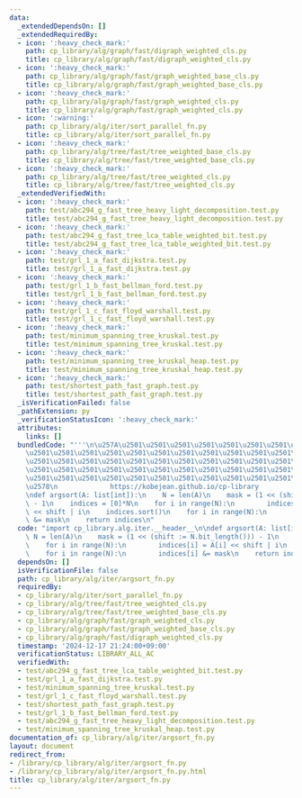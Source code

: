 ```yaml
---
data:
  _extendedDependsOn: []
  _extendedRequiredBy:
  - icon: ':heavy_check_mark:'
    path: cp_library/alg/graph/fast/digraph_weighted_cls.py
    title: cp_library/alg/graph/fast/digraph_weighted_cls.py
  - icon: ':heavy_check_mark:'
    path: cp_library/alg/graph/fast/graph_weighted_base_cls.py
    title: cp_library/alg/graph/fast/graph_weighted_base_cls.py
  - icon: ':heavy_check_mark:'
    path: cp_library/alg/graph/fast/graph_weighted_cls.py
    title: cp_library/alg/graph/fast/graph_weighted_cls.py
  - icon: ':warning:'
    path: cp_library/alg/iter/sort_parallel_fn.py
    title: cp_library/alg/iter/sort_parallel_fn.py
  - icon: ':heavy_check_mark:'
    path: cp_library/alg/tree/fast/tree_weighted_base_cls.py
    title: cp_library/alg/tree/fast/tree_weighted_base_cls.py
  - icon: ':heavy_check_mark:'
    path: cp_library/alg/tree/fast/tree_weighted_cls.py
    title: cp_library/alg/tree/fast/tree_weighted_cls.py
  _extendedVerifiedWith:
  - icon: ':heavy_check_mark:'
    path: test/abc294_g_fast_tree_heavy_light_decomposition.test.py
    title: test/abc294_g_fast_tree_heavy_light_decomposition.test.py
  - icon: ':heavy_check_mark:'
    path: test/abc294_g_fast_tree_lca_table_weighted_bit.test.py
    title: test/abc294_g_fast_tree_lca_table_weighted_bit.test.py
  - icon: ':heavy_check_mark:'
    path: test/grl_1_a_fast_dijkstra.test.py
    title: test/grl_1_a_fast_dijkstra.test.py
  - icon: ':heavy_check_mark:'
    path: test/grl_1_b_fast_bellman_ford.test.py
    title: test/grl_1_b_fast_bellman_ford.test.py
  - icon: ':heavy_check_mark:'
    path: test/grl_1_c_fast_floyd_warshall.test.py
    title: test/grl_1_c_fast_floyd_warshall.test.py
  - icon: ':heavy_check_mark:'
    path: test/minimum_spanning_tree_kruskal.test.py
    title: test/minimum_spanning_tree_kruskal.test.py
  - icon: ':heavy_check_mark:'
    path: test/minimum_spanning_tree_kruskal_heap.test.py
    title: test/minimum_spanning_tree_kruskal_heap.test.py
  - icon: ':heavy_check_mark:'
    path: test/shortest_path_fast_graph.test.py
    title: test/shortest_path_fast_graph.test.py
  _isVerificationFailed: false
  _pathExtension: py
  _verificationStatusIcon: ':heavy_check_mark:'
  attributes:
    links: []
  bundledCode: "'''\n\u257A\u2501\u2501\u2501\u2501\u2501\u2501\u2501\u2501\u2501\u2501\
    \u2501\u2501\u2501\u2501\u2501\u2501\u2501\u2501\u2501\u2501\u2501\u2501\u2501\
    \u2501\u2501\u2501\u2501\u2501\u2501\u2501\u2501\u2501\u2501\u2501\u2501\u2501\
    \u2501\u2501\u2501\u2501\u2501\u2501\u2501\u2501\u2501\u2501\u2501\u2501\u2501\
    \u2501\u2501\u2501\u2501\u2501\u2501\u2501\u2501\u2501\u2501\u2501\u2501\u2501\
    \u2578\n             https://kobejean.github.io/cp-library               \n'''\n\
    \ndef argsort(A: list[int]):\n    N = len(A)\n    mask = (1 << (shift := N.bit_length()))\
    \ - 1\n    indices = [0]*N\n    for i in range(N):\n        indices[i] = A[i]\
    \ << shift | i\n    indices.sort()\n    for i in range(N):\n        indices[i]\
    \ &= mask\n    return indices\n"
  code: "import cp_library.alg.iter.__header__\n\ndef argsort(A: list[int]):\n   \
    \ N = len(A)\n    mask = (1 << (shift := N.bit_length())) - 1\n    indices = [0]*N\n\
    \    for i in range(N):\n        indices[i] = A[i] << shift | i\n    indices.sort()\n\
    \    for i in range(N):\n        indices[i] &= mask\n    return indices\n"
  dependsOn: []
  isVerificationFile: false
  path: cp_library/alg/iter/argsort_fn.py
  requiredBy:
  - cp_library/alg/iter/sort_parallel_fn.py
  - cp_library/alg/tree/fast/tree_weighted_cls.py
  - cp_library/alg/tree/fast/tree_weighted_base_cls.py
  - cp_library/alg/graph/fast/graph_weighted_cls.py
  - cp_library/alg/graph/fast/graph_weighted_base_cls.py
  - cp_library/alg/graph/fast/digraph_weighted_cls.py
  timestamp: '2024-12-17 21:24:00+09:00'
  verificationStatus: LIBRARY_ALL_AC
  verifiedWith:
  - test/abc294_g_fast_tree_lca_table_weighted_bit.test.py
  - test/grl_1_a_fast_dijkstra.test.py
  - test/minimum_spanning_tree_kruskal.test.py
  - test/grl_1_c_fast_floyd_warshall.test.py
  - test/shortest_path_fast_graph.test.py
  - test/grl_1_b_fast_bellman_ford.test.py
  - test/abc294_g_fast_tree_heavy_light_decomposition.test.py
  - test/minimum_spanning_tree_kruskal_heap.test.py
documentation_of: cp_library/alg/iter/argsort_fn.py
layout: document
redirect_from:
- /library/cp_library/alg/iter/argsort_fn.py
- /library/cp_library/alg/iter/argsort_fn.py.html
title: cp_library/alg/iter/argsort_fn.py
---
```

